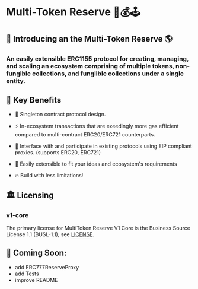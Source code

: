 # Multi-Token Reserve 🧠💰🕹️

## 👋 Introducing an the Multi-Token Reserve 🌎
### An easily extensible ERC1155 protocol for creating, managing, and scaling an ecosystem comprising of multiple tokens, non-fungible collections, and funglible collections under a single entity.


## 🔑 Key Benefits

- 🥇 Singleton contract protocol design.

- ⚡️ In-ecosystem transactions that are exeedingly more gas efficient compared to multi-contract ERC20/ERC721 counterparts.

- 🦾 Interface with and participate in existing protocols using EIP compliant proxies. (supports ERC20, ERC721)

- 🌊 Easily extensible to fit your ideas and ecosystem's requirements

- 🔥 Build with less limitations!


## 🏛️ Licensing
### v1-core
The primary license for MultiToken Reserve V1 Core is the Business Source License 1.1 (BUSL-1.1), see [LICENSE](https://github.com/DerekJLeong/multitoken-reserve/blob/main/contracts/v1-core/LICENSE).


## 🔮 Coming Soon:
- add ERC777ReserveProxy
- add Tests
- improve README
